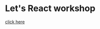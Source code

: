 # Let's React workshop

[click here](https://drive.google.com/drive/folders/1uW3XbmdIQgsqJIJ_UxnT84UEYWhrd3Ff)